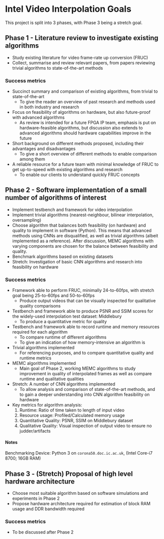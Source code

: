 # Intel Video Interpolation Goals

This project is split into 3 phases, with Phase 3 being a stretch goal.

## Phase 1 - Literature review to investigate existing algorithms 
* Study existing literature for video frame-rate up conversion (FRUC)
* Collect, summarise and review relevant papers, from papers reviewing trivial algorithms to state-of-the-art methods

### Success metrics
* Succinct summary and comparison of existing algorithms, from trivial to state-of-the-art
    * To give the reader an overview of past research and methods used in both industry and research
* Focus on feasibility of algorithms on hardware, but also future-proof with advanced algorithms
    * As review is intended for a future FPGA IP team, emphasis is put on hardware-feasible algorithms, but discussion also extends to advanced algorithms should hardware capabilities improve in the future
* Short background on different methods proposed, including their advantages and disadvantages
    * To give a short overview of different methods to enable comparison among them
* A reliable resource for a future team with minimal knowledge of FRUC to get up-to-speed with existing algorithms and research
    * To enable our clients to understand quickly FRUC concepts

## Phase 2 - Software implementation of a small number of algorithms of interest
* Implement testbench and framework for video interpolation
* Implement trivial algorithms (nearest-neighbour, bilinear interpolation, oversampling)
* Choose algorithm that balances both feasibility (on hardware) and quality to implement in software (Python). This means that advanced methods using CNNs are disqualified, as well as trivial algorithms (albeit implemented as a reference). After discussion, MEMC algorithms with varying components are chosen for the balance between feasibility and quality.
* Benchmark algorithms based on existing datasets
* Stretch: Investigation of basic CNN algorithms and research into feasibility on hardware

### Success metrics
* Framework able to perform FRUC, minimally 24-to-60fps, with stretch goal being 25-to-60fps and 50-to-60fps
    * Produce output videos that can be visually inspected for qualitative quality comparisons
* Testbench and framework able to produce PSNR and SSIM scores for the widely-used interpolation test dataset: Middlebury 
    * To produce a quantitative metric for quality
* Testbench and framework able to record runtime and memory resources required for each algorithm
    * To compare runtime of different algorithms
    * To give an indication of how memory-intensive an algorithm is
* Trivial algorithms implemented
    * For referencing purposes, and to compare quantitative quality and runtime metrics
* MEMC algorithms implemented
    * Main goal of Phase 2, working MEMC algorithms to study improvement in quality of interpolated frames as well as compare runtime and qualitative qualities
* Stretch: A number of CNN algorithms implemented
    * To allow analysis and comparison of state-of-the-art methods, and to gain a deeper understanding into CNN algorithm feasibility on hardware
* Key metrics for algorithm analysis:
    1. Runtime: Ratio of time taken to length of input video
    2. Resource usage: Profiled/Calculated memory usage
    3. Quantitative Quality: PSNR, SSIM on Middlebury dataset
    4. Qualitative Quality: Visual inspection of output video to ensure no judder/artifacts


#### Notes
Benchmarking Device: Python 3 on `corona50.doc.ic.ac.uk`, (Intel Core-i7 8700; 16GB RAM)

## Phase 3 - (Stretch) Proposal of high level hardware architecture
* Choose most suitable algorithm based on software simulations and experiments in Phase 2
* Propose hardware architecture required for estimation of block RAM usage and DDR bandwidth required

### Success metrics 
* To be discussed after Phase 2
